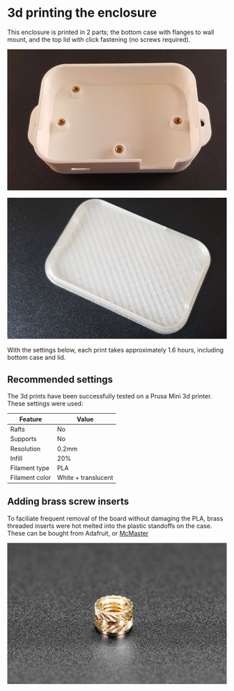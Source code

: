 # 3d printing the enclosure
This enclosure is printed in 2 parts; the bottom case with flanges to wall mount, and the top lid with click fastening (no screws required).

![case bottom](/images/case-bottom.jpg)

![case lid](/images/case-lid.jpg)

With the settings below, each print takes approximately 1.6 hours, including bottom case and lid.

## Recommended settings
The 3d prints have been successfully tested on a Prusa Mini 3d printer. These settings were used:

| Feature     | Value |
| ---      | ---       |
| Rafts | No        |
| Supports     | No        |
| Resolution     | 0.2mm       |
| Infill     | 20%        |
| Filament type     | PLA        |
| Filament color     | White + translucent        |

## Adding brass screw inserts
To faciliate frequent removal of the board without damaging the PLA, brass threaded inserts were hot melted into the plastic standoffs on the case. These can be bought from Adafruit, or [McMaster](https://www.mcmaster.com/94459A130/)

![threaded insert](/images/threaded-insert.jpg)
